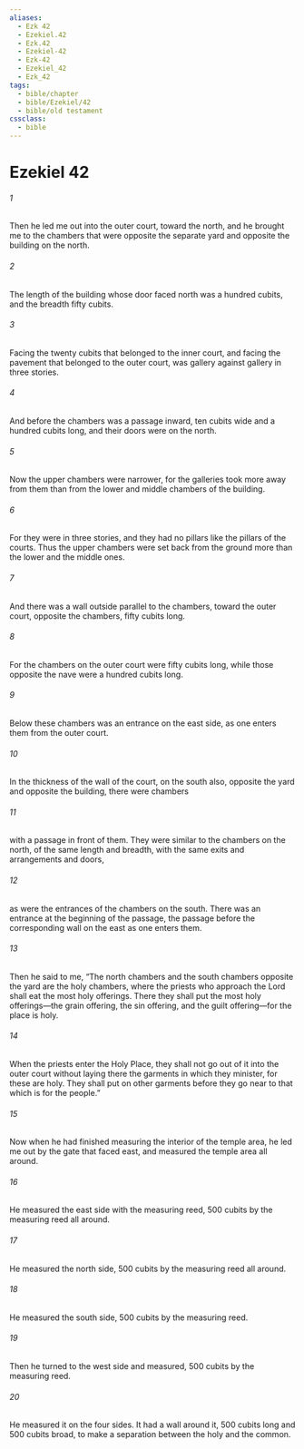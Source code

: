 ```yaml
---
aliases:
  - Ezk 42
  - Ezekiel.42
  - Ezk.42
  - Ezekiel-42
  - Ezk-42
  - Ezekiel_42
  - Ezk_42
tags:
  - bible/chapter
  - bible/Ezekiel/42
  - bible/old testament
cssclass:
  - bible
---
```


# Ezekiel 42

###### 1
Then he led me out into the outer court, toward the north, and he brought me to the chambers that were opposite the separate yard and opposite the building on the north.
###### 2
The length of the building whose door faced north was a hundred cubits, and the breadth fifty cubits.
###### 3
Facing the twenty cubits that belonged to the inner court, and facing the pavement that belonged to the outer court, was gallery against gallery in three stories.
###### 4
And before the chambers was a passage inward, ten cubits wide and a hundred cubits long, and their doors were on the north.
###### 5
Now the upper chambers were narrower, for the galleries took more away from them than from the lower and middle chambers of the building.
###### 6
For they were in three stories, and they had no pillars like the pillars of the courts. Thus the upper chambers were set back from the ground more than the lower and the middle ones.
###### 7
And there was a wall outside parallel to the chambers, toward the outer court, opposite the chambers, fifty cubits long.
###### 8
For the chambers on the outer court were fifty cubits long, while those opposite the nave were a hundred cubits long.
###### 9
Below these chambers was an entrance on the east side, as one enters them from the outer court.
###### 10
In the thickness of the wall of the court, on the south also, opposite the yard and opposite the building, there were chambers
###### 11
with a passage in front of them. They were similar to the chambers on the north, of the same length and breadth, with the same exits and arrangements and doors,
###### 12
as were the entrances of the chambers on the south. There was an entrance at the beginning of the passage, the passage before the corresponding wall on the east as one enters them.
###### 13
Then he said to me, “The north chambers and the south chambers opposite the yard are the holy chambers, where the priests who approach the Lord shall eat the most holy offerings. There they shall put the most holy offerings—the grain offering, the sin offering, and the guilt offering—for the place is holy.
###### 14
When the priests enter the Holy Place, they shall not go out of it into the outer court without laying there the garments in which they minister, for these are holy. They shall put on other garments before they go near to that which is for the people.”
###### 15
Now when he had finished measuring the interior of the temple area, he led me out by the gate that faced east, and measured the temple area all around.
###### 16
He measured the east side with the measuring reed, 500 cubits by the measuring reed all around.
###### 17
He measured the north side, 500 cubits by the measuring reed all around.
###### 18
He measured the south side, 500 cubits by the measuring reed.
###### 19
Then he turned to the west side and measured, 500 cubits by the measuring reed.
###### 20
He measured it on the four sides. It had a wall around it, 500 cubits long and 500 cubits broad, to make a separation between the holy and the common.


